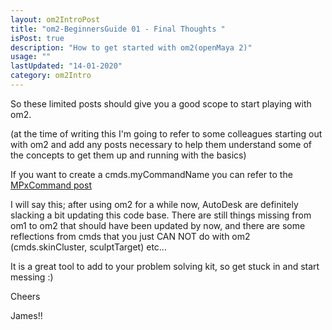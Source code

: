 ```yaml
---
layout: om2IntroPost
title: "om2-BeginnersGuide 01 - Final Thoughts "
isPost: true
description: "How to get started with om2(openMaya 2)"
usage: ""
lastUpdated: "14-01-2020"
category: om2Intro
---
```


So these limited posts should give you a good scope to start playing with
om2.

(at the time of writing this I'm going to refer to some colleagues starting out with om2 and
add any posts necessary to help them understand some of the concepts to get
them up and running with the basics)

If you want to create a cmds.myCommandName you can refer to the
[MPxCommand post](2018-04-07-convertResetSkintoMPxCommand.md)

I will say this; after using om2 for a while now, AutoDesk are definitely
slacking a bit updating this code base. There are still things missing from
om1 to om2 that should have been updated by now, and there are some reflections
from cmds that you just CAN NOT do with om2 (cmds.skinCluster, sculptTarget)
etc...

It is a great tool to add to your problem solving kit, so get stuck in and
start messing :)

Cheers

James!!
